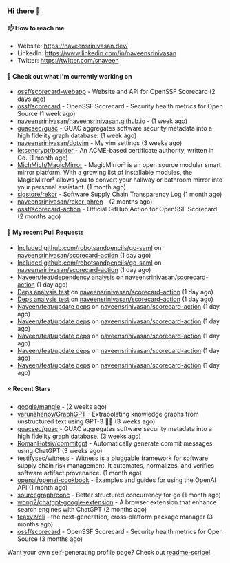 ### Hi there 👋

#### 📫 How to reach me

- Website: https://naveensrinivasan.dev/
- LinkedIn: https://www.linkedin.com/in/naveensrinivasan
- Twitter: https://twitter.com/snaveen



#### 👷 Check out what I'm currently working on

- [ossf/scorecard-webapp](https://github.com/ossf/scorecard-webapp) - Website and API for OpenSSF Scorecard (2 days ago)
- [ossf/scorecard](https://github.com/ossf/scorecard) - OpenSSF Scorecard - Security health metrics for Open Source (1 week ago)
- [naveensrinivasan/naveensrinivasan.github.io](https://github.com/naveensrinivasan/naveensrinivasan.github.io) -  (1 week ago)
- [guacsec/guac](https://github.com/guacsec/guac) - GUAC aggregates software security metadata into a high fidelity graph database. (1 week ago)
- [naveensrinivasan/dotvim](https://github.com/naveensrinivasan/dotvim) - My vim settings (3 weeks ago)
- [letsencrypt/boulder](https://github.com/letsencrypt/boulder) - An ACME-based certificate authority, written in Go.  (1 month ago)
- [MichMich/MagicMirror](https://github.com/MichMich/MagicMirror) - MagicMirror² is an open source modular smart mirror platform. With a growing list of installable modules, the MagicMirror² allows you to convert your hallway or bathroom mirror into your personal assistant. (1 month ago)
- [sigstore/rekor](https://github.com/sigstore/rekor) - Software Supply Chain Transparency Log (1 month ago)
- [naveensrinivasan/rekor-phren](https://github.com/naveensrinivasan/rekor-phren) -  (2 months ago)
- [ossf/scorecard-action](https://github.com/ossf/scorecard-action) - Official GitHub Action for OpenSSF Scorecard. (2 months ago)


#### 🔨 My recent Pull Requests

- [Included github.com/robotsandpencils/go-saml](https://github.com/naveensrinivasan/scorecard-action/pull/27) on [naveensrinivasan/scorecard-action](https://github.com/naveensrinivasan/scorecard-action) (1 day ago)
- [Included github.com/robotsandpencils/go-saml](https://github.com/naveensrinivasan/scorecard-action/pull/26) on [naveensrinivasan/scorecard-action](https://github.com/naveensrinivasan/scorecard-action) (1 day ago)
- [Naveen/feat/dependency analysis](https://github.com/naveensrinivasan/scorecard-action/pull/24) on [naveensrinivasan/scorecard-action](https://github.com/naveensrinivasan/scorecard-action) (1 day ago)
- [Deps analysis test](https://github.com/naveensrinivasan/scorecard-action/pull/23) on [naveensrinivasan/scorecard-action](https://github.com/naveensrinivasan/scorecard-action) (1 day ago)
- [Deps analysis test](https://github.com/naveensrinivasan/scorecard-action/pull/22) on [naveensrinivasan/scorecard-action](https://github.com/naveensrinivasan/scorecard-action) (1 day ago)
- [Naveen/feat/update deps](https://github.com/naveensrinivasan/scorecard-action/pull/21) on [naveensrinivasan/scorecard-action](https://github.com/naveensrinivasan/scorecard-action) (1 day ago)
- [Naveen/feat/update deps](https://github.com/naveensrinivasan/scorecard-action/pull/20) on [naveensrinivasan/scorecard-action](https://github.com/naveensrinivasan/scorecard-action) (1 day ago)
- [Naveen/feat/update deps](https://github.com/naveensrinivasan/scorecard-action/pull/19) on [naveensrinivasan/scorecard-action](https://github.com/naveensrinivasan/scorecard-action) (1 day ago)
- [Naveen/feat/update deps](https://github.com/naveensrinivasan/scorecard-action/pull/18) on [naveensrinivasan/scorecard-action](https://github.com/naveensrinivasan/scorecard-action) (1 day ago)
- [Naveen/feat/update deps](https://github.com/naveensrinivasan/scorecard-action/pull/16) on [naveensrinivasan/scorecard-action](https://github.com/naveensrinivasan/scorecard-action) (1 day ago)

#### ⭐ Recent Stars

- [google/mangle](https://github.com/google/mangle) -  (2 weeks ago)
- [varunshenoy/GraphGPT](https://github.com/varunshenoy/GraphGPT) - Extrapolating knowledge graphs from unstructured text using GPT-3 🕵️‍♂️ (3 weeks ago)
- [guacsec/guac](https://github.com/guacsec/guac) - GUAC aggregates software security metadata into a high fidelity graph database. (3 weeks ago)
- [RomanHotsiy/commitgpt](https://github.com/RomanHotsiy/commitgpt) - Automatically generate commit messages using ChatGPT (3 weeks ago)
- [testifysec/witness](https://github.com/testifysec/witness) - Witness is a pluggable framework for software supply chain risk management.  It automates, normalizes, and verifies software artifact provenance. (1 month ago)
- [openai/openai-cookbook](https://github.com/openai/openai-cookbook) - Examples and guides for using the OpenAI API (1 month ago)
- [sourcegraph/conc](https://github.com/sourcegraph/conc) - Better structured concurrency for go (1 month ago)
- [wong2/chatgpt-google-extension](https://github.com/wong2/chatgpt-google-extension) - A browser extension that enhance search engines with ChatGPT (2 months ago)
- [teaxyz/cli](https://github.com/teaxyz/cli) - the next-generation, cross‐platform package manager (3 months ago)
- [ossf/scorecard](https://github.com/ossf/scorecard) - OpenSSF Scorecard - Security health metrics for Open Source (3 months ago)


Want your own self-generating profile page? Check out [readme-scribe](https://github.com/muesli/readme-scribe)!
